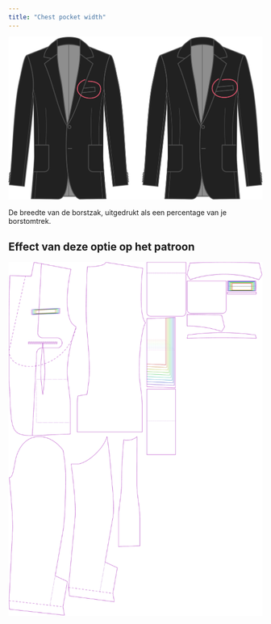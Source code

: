 ```yaml
---
title: "Chest pocket width"
---
```


![Borstzakbreedte](chestpocketwidth.svg)

De breedte van de borstzak, uitgedrukt als een percentage van je borstomtrek.

## Effect van deze optie op het patroon

![Deze afbeelding toont het effect van deze optie door meerdere varianten die een andere waarde hebben voor deze optie te vervangen](jaeger_chestpocketwidth_sample.svg "Effect van deze optie op het patroon")
